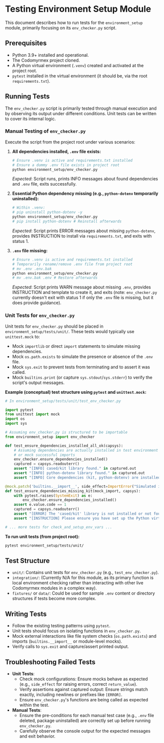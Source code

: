 # Testing Environment Setup Module

This document describes how to run tests for the `environment_setup` module, primarily focusing on its `env_checker.py` script.

## Prerequisites

-   Python 3.9+ installed and operational.
-   The Codomyrmex project cloned.
-   A Python virtual environment (`.venv`) created and activated at the project root.
-   `pytest` installed in the virtual environment (it should be, via the root `requirements.txt`).

## Running Tests

The `env_checker.py` script is primarily tested through manual execution and by observing its output under different conditions. Unit tests can be written to cover its internal logic.

### Manual Testing of `env_checker.py`

Execute the script from the project root under various scenarios:

1.  **All dependencies installed, `.env` file exists:**
    ```bash
    # Ensure .venv is active and requirements.txt installed
    # Ensure a dummy .env file exists in project root
    python environment_setup/env_checker.py 
    ```
    *Expected*: Script runs, prints INFO messages about found dependencies and `.env` file, exits successfully.

2.  **Essential Python dependency missing (e.g., `python-dotenv` temporarily uninstalled):**
    ```bash
    # Within .venv:
    # pip uninstall python-dotenv -y 
    python environment_setup/env_checker.py
    # pip install python-dotenv # Reinstall afterwards
    ```
    *Expected*: Script prints ERROR messages about missing `python-dotenv`, provides INSTRUCTION to install via `requirements.txt`, and exits with status 1.

3.  **`.env` file missing:**
    ```bash
    # Ensure .venv is active and requirements.txt installed
    # Temporarily rename/remove .env file from project root
    # mv .env .env.bak 
    python environment_setup/env_checker.py
    # mv .env.bak .env # Restore afterwards
    ```
    *Expected*: Script prints WARN message about missing `.env`, provides INSTRUCTION and template to create it, and exits (note: `env_checker.py` currently doesn't exit with status 1 if only the `.env` file is missing, but it does provide guidance).

### Unit Tests for `env_checker.py`

Unit tests for `env_checker.py` should be placed in `environment_setup/tests/unit/`. These tests would typically use `unittest.mock` to:
- Mock `importlib` or direct `import` statements to simulate missing dependencies.
- Mock `os.path.exists` to simulate the presence or absence of the `.env` file.
- Mock `sys.exit` to prevent tests from terminating and to assert it was called.
- Mock `builtins.print` (or capture `sys.stdout`/`sys.stderr`) to verify the script's output messages.

**Example (conceptual) test structure using `pytest` and `unittest.mock`:**

```python
# In environment_setup/tests/unit/test_env_checker.py

import pytest
from unittest import mock
import os
import sys

# Assuming env_checker.py is structured to be importable
from environment_setup import env_checker 

def test_ensure_dependencies_installed_all_ok(capsys):
    # Assuming dependencies are actually installed in test environment
    # or mock successful imports
    env_checker.ensure_dependencies_installed()
    captured = capsys.readouterr()
    assert "[INFO] cased/kit library found." in captured.out
    assert "[INFO] python-dotenv library found." in captured.out
    assert "[INFO] Core dependencies (kit, python-dotenv) are installed." in captured.out

@mock.patch('builtins.__import__', side_effect=ImportError("Simulated import error for kit"))
def test_ensure_dependencies_missing_kit(mock_import, capsys):
    with pytest.raises(SystemExit) as e:
        env_checker.ensure_dependencies_installed()
    assert e.value.code == 1
    captured = capsys.readouterr()
    assert "[ERROR] The 'cased/kit' library is not installed or not found." in captured.err
    assert "[INSTRUCTION] Please ensure you have set up the Python virtual environment" in captured.err

# ... more tests for check_and_setup_env_vars ...
```

**To run unit tests (from project root):**
```bash
pytest environment_setup/tests/unit/
```

## Test Structure

- `unit/`: Contains unit tests for `env_checker.py` (e.g., `test_env_checker.py`).
- `integration/`: (Currently N/A for this module, as its primary function is local environment checking rather than interacting with other live Codomyrmex modules in a complex way).
- `fixtures/` or `data/`: Could be used for sample `.env` content or directory structures if tests become more complex.

## Writing Tests

-   Follow the existing testing patterns using `pytest`.
-   Unit tests should focus on isolating functions in `env_checker.py`.
-   Mock external interactions like file system checks (`os.path.exists`) and imports (`builtins.__import__` or module-level mocks).
-   Verify calls to `sys.exit` and capture/assert printed output.

## Troubleshooting Failed Tests

-   **Unit Tests**:
    -   Check mock configurations: Ensure mocks behave as expected (e.g., `side_effect` for raising errors, correct `return_value`).
    -   Verify assertions against captured output: Ensure strings match exactly, including newlines or prefixes like `[ERROR]`.
    -   Ensure `env_checker.py`'s functions are being called as expected within the test.
-   **Manual Tests**:
    -   Ensure the pre-conditions for each manual test case (e.g., `.env` file deleted, package uninstalled) are correctly set up before running `env_checker.py`.
    -   Carefully observe the console output for the expected messages and exit behavior. 